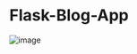# Flask-Blog-App

![image](https://user-images.githubusercontent.com/61355945/148562708-4554a519-1b9a-4bba-be7c-5af28946ac9f.png)
